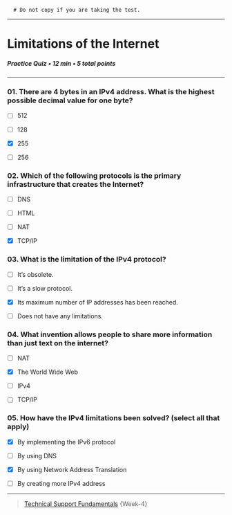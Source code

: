 ```
  # Do not copy if you are taking the test.
```
--- 

# Limitations of the Internet  
##### Practice Quiz • 12 min • 5 total points 
----- 


### 01.  There are 4 bytes in an IPv4 address. What is the highest possible decimal value for one byte? 
  
- [ ] 512  
- [ ] 128  
- [x] 255  
- [ ] 256  


### 02.  Which of the following protocols is the primary infrastructure that creates the Internet?
  
- [ ] DNS  
- [ ] HTML  
- [ ] NAT  
- [x] TCP/IP


### 03.  What is the limitation of the IPv4 protocol?
  
- [ ] It’s obsolete.  
- [ ] It’s a slow protocol.  
- [x] Its maximum number of IP addresses has been reached.   
- [ ] Does not have any limitations.  


### 04.  What invention allows people to share more information than just text on the internet?
  
- [ ] NAT  
- [x] The World Wide Web  
- [ ] IPv4  
- [ ] TCP/IP  


### 05.  How have the IPv4 limitations been solved? (select all that apply)
  
- [x] By implementing the IPv6 protocol  
- [ ] By using DNS   
- [x] By using Network Address Translation  
- [ ] By creating more IPv4 address


--- 
> [Technical Support Fundamentals](https://www.coursera.org/learn/technical-support-fundamentals/) {Week-4}
